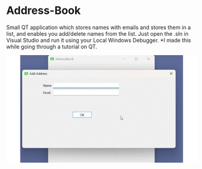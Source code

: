 # Address-Book
Small QT application which stores names with emails and stores them in a list, and enables you add/delete names from the list.
Just open the .sln in Visual Studio and run it using your Local Windows Debugger.
*I made this while going through a tutorial on QT.



![QT based Address Book](demo.gif)
